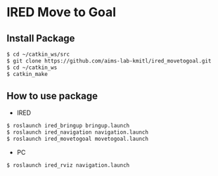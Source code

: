 # IRED Move to Goal
## Install Package
```sh
$ cd ~/catkin_ws/src
$ git clone https://github.com/aims-lab-kmitl/ired_movetogoal.git
$ cd ~/catkin_ws
$ catkin_make
```
## How to use package
- IRED
```sh
$ roslaunch ired_bringup bringup.launch
$ roslaunch ired_navigation navigation.launch
$ roslaunch ired_movetogoal movetogoal.launch
```
- PC
```sh
$ roslaunch ired_rviz navigation.launch
``` 